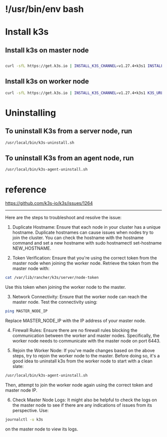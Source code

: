 # !/usr/bin/env bash

# Install k3s

## Install k3s on master node

```bash

curl -sfL https://get.k3s.io | INSTALL_K3S_CHANNEL=v1.27.4+k3s1 INSTALL_K3S_EXEC="--disable servicelb --disable traefik --write-kubeconfig-mode 644 --kube-apiserver-arg default-not-ready-toleration-seconds=10 --kube-apiserver-arg default-unreachable-toleration-seconds=10" sh -s -
```

## Install k3s on worker node

```bash
curl -sfL https://get.k3s.io | INSTALL_K3S_CHANNEL=v1.27.4+k3s1 K3S_URL=https://MASTER_IP:6443 K3S_TOKEN=K3S_TOKEN INSTALL_K3S_CHANNEL=v1.27.4+k3s1 sh -s -
```

# Uninstalling

## To uninstall K3s from a server node, run

```bash
/usr/local/bin/k3s-uninstall.sh
```

## To uninstall K3s from an agent node, run

```bash
/usr/local/bin/k3s-agent-uninstall.sh
```

# reference

<https://github.com/k3s-io/k3s/issues/1264>

---

Here are the steps to troubleshoot and resolve the issue:

1. Duplicate Hostname: Ensure that each node in your cluster has a unique
   hostname. Duplicate hostnames can cause issues when nodes try to join the
   cluster. You can check the hostname with the hostname command and set a new
   hostname with sudo hostnamectl set-hostname NEW_HOSTNAME.

2. Token Verification: Ensure that you're using the correct token from the
   master node when joining the worker node. Retrieve the token from the master
   node with:

```bash
cat /var/lib/rancher/k3s/server/node-token
```

Use this token when joining the worker node to the master.

3. Network Connectivity: Ensure that the worker node can reach the master node.
   Test the connectivity using:

```bash
ping MASTER_NODE_IP
```

Replace MASTER_NODE_IP with the IP address of your master node.

4. Firewall Rules: Ensure there are no firewall rules blocking the communication
   between the worker and master nodes. Specifically, the worker node needs to
   communicate with the master node on port 6443.

5. Rejoin the Worker Node: If you've made changes based on the above steps, try
   to rejoin the worker node to the master. Before doing so, it's a good idea to
   uninstall k3s from the worker node to start with a clean slate:

```bash
/usr/local/bin/k3s-agent-uninstall.sh
```

Then, attempt to join the worker node again using the correct token and master
node IP.

6. Check Master Node Logs: It might also be helpful to check the logs on the
   master node to see if there are any indications of issues from its
   perspective. Use:

```bash
journalctl -u k3s
```

on the master node to view its logs.
